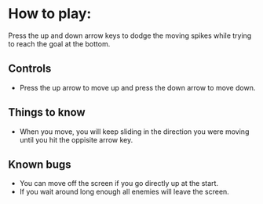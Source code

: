 # How to play:

Press the up and down arrow keys to dodge the moving 
spikes while trying to reach the goal at the bottom.

Controls
-

- Press the up arrow to move up and press the down arrow to move down.

Things to know
-

- When you move, you will keep sliding in the direction you were moving until you hit the oppisite arrow key.

Known bugs
-

- You can move off the screen if you go directly up at the start.
- If you wait around long enough all enemies will leave the screen.